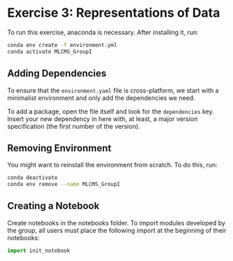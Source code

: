 # Exercise 3: Representations of Data

To run this exercise, anaconda is necessary. After installing it, run:

```sh conda
conda env create -f environment.yml
conda activate MLCMS_GroupI
```

## Adding Dependencies

To ensure that the `environment.yaml` file is cross-platform, we start with a minimalist environment and only add the dependencies we need.

To add a package, open the file itself and look for the `dependencies` key. Insert your new dependency in here with, at least, a major version specification (the first number of the version).

## Removing Environment

You might want to reinstall the environment from scratch. To do this, run:

```sh conda
conda deactivate
conda env remove --name MLCMS_GroupI
````

## Creating a Notebook

Create notebooks in the notebooks folder. To import modules developed by the group, all users must place the following import at the beginning of their notebooks:

```python
import init_notebook
```